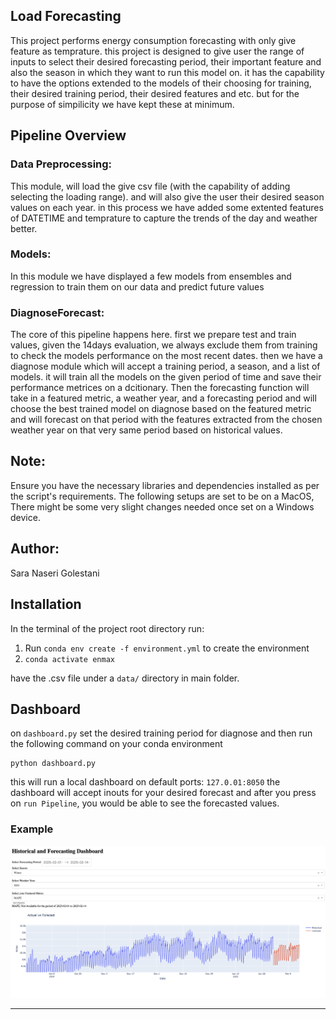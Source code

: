 ## Load Forecasting
This project performs energy consumption forecasting with only give feature as temprature. this project is designed to give user the range of inputs to select their desired forecasting period, their important feature and also the season in which they want to run this model on. 
it has the capability to have the options extended to the models of their choosing for training, their desired training period, their desired features and etc. but for the purpose of simpilicity we have kept these at minimum. 

## Pipeline Overview


### Data Preprocessing: 
This module, will load the give csv file (with the capability of adding selecting the loading range). and will also give the user their desired season values on each year. in this process we have added some extented features of DATETIME and temprature to capture the trends of the day and weather better. 

### Models:

In this module we have displayed a few models from ensembles and regression to train them on our data and predict future values

### DiagnoseForecast:

The core of this pipeline happens here. first we prepare test and train values, given the 14days evaluation, we always exclude them from training to check the models performance on the most recent dates. 
then we have a diagnose module which will accept a training period, a season, and a list of models. it will train all the models on the given period of time and save their performance metrices on a dcitionary. 
Then the forecasting function will take in a featured metric, a weather year, and a forecasting period and will choose the best trained model on diagnose based on the featured metric and will forecast on that period with the features extracted from the chosen weather year on that very same period based on historical values. 

## Note:
Ensure you have the necessary libraries and dependencies installed as per the script's requirements. The following setups are set to be on a MacOS, 
There might be some very slight changes needed once set on a Windows device.

## Author: 
Sara Naseri Golestani


## Installation

In the terminal of the project root directory run:


1. Run `conda env create -f environment.yml` to create the environment
2. `conda activate enmax`

have the .csv file under a `data/` directory in main folder.
## Dashboard

on `dashboard.py` set the desired training period for diagnose and then run the following command on your conda environment

```
python dashboard.py
```
this will run a local dashboard on default ports: `127.0.01:8050`
the dashboard will accept inouts for your desired forecast and after you press on `run Pipeline`, you would be able to see the forecasted values. 

### Example

![](Demo.png)

---

